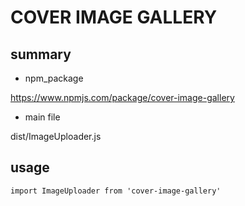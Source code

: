 # COVER IMAGE GALLERY

## summary
- npm_package

https://www.npmjs.com/package/cover-image-gallery

- main file

dist/ImageUploader.js

## usage

`import ImageUploader from 'cover-image-gallery'`
